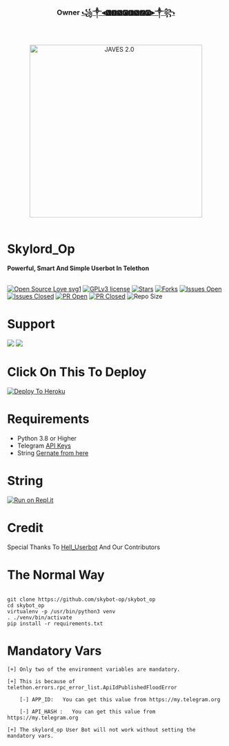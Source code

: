 <h3 align="center"><b>Owner <a href="https://telegram.dog/koi_nhi_apna">꧁༒⫷🆅🅸🅽🅲🅴🅽🆉🅾⫸༒꧂</a></b></h3>
<br>
<p align="center">
   <a href="http://gitHub.com/skylord-op/skylord_op"><img src="https://telegra.ph/file/eae33338a14f99a3f9ec1.mp4" alt="JAVES 2.0" width=400px></a>
   <br>
   <br>
</p>
<h1>Skylord_Op</h1>
<b>Powerful, Smart And Simple Userbot In Telethon</b>
<br>
<br>

[![Open Source Love svg1](https://badges.frapsoft.com/os/v1/open-source.png?v=103)]( http://gitHub.com/skylord-op/skylord_op)
[![GPLv3 license](https://img.shields.io/badge/License-GPLv3-blue.svg?&style=flat-square)]( http://gitHub.com/skylord-op/skylord_op#copyright--license)
[![Stars](https://img.shields.io/github/stars/skylord-op/skylord_op?&style=flat-square)]( http://gitHub.com/skylord-op/skylord_op/stargazers)
[![Forks](https://img.shields.io/github/forks/skylord-op/skylord_op?&style=flat-square)]( http://gitHub.com/skylord-op/skylord_op/network/members)
[![Issues Open](https://img.shields.io/github/issues/skylord-op/skylord_op?&style=flat-square)]( http://gitHub.com/skylord-op/skylord_op/issues)
[![Issues Closed](https://img.shields.io/github/issues-closed/skylord-op/skylord_op?&style=flat-square)]( http://gitHub.com/skylord-op/skylord_op/issues?q=is:closed)
[![PR Open](https://img.shields.io/github/issues-pr/skylord-op/skylord_op?&style=flat-square)]( http://gitHub.com/skylord-op/skylord_op/pulls)
[![PR Closed](https://img.shields.io/github/issues-pr-closed/skylord-op/skylord_op?&style=flat-square)]( http://gitHub.com/skylord-op/skylord_op/pulls?q=is:closed)
![Repo Size](https://img.shields.io/github/repo-size/skylord-op/skylord_op?style=flat-square)
<br>




# Support

<a href="https://t.me/skylord_userbot_channel"><img src="https://img.shields.io/badge/Join-Support%20Channel-red.svg?style=for-the-badge&logo=Telegram"></a>
<a href="https://t.me/skylord_help_chat"><img src="https://img.shields.io/badge/Join-Support%20Group-blue.svg?style=for-the-badge&logo=Telegram"></a>




# Click On This To Deploy

[![Deploy To Heroku](https://www.herokucdn.com/deploy/button.svg)](https://heroku.com/deploy?template=https://github.com/skylord-op/skylord_op)

# Requirements 
* Python 3.8 or Higher
* Telegram [API Keys](https://my.telegram.org/apps)
* String [Gernate from here](https://repl.it/@userbot2/skylordstringsession-1#main.py)


# String

[![Run on Repl.it](https://repl.it/badge/github/STARKGANG/friday)](https://repl.it/@userbot2/skylordstringsession-1#main.py)


# Credit
Special Thanks To [Hell_Userbot](https://telegram.dog/HellBot_Official) And Our Contributors



# The Normal Way
```

git clone https://github.com/skybot-op/skybot_op
cd skybot_op
virtualenv -p /usr/bin/python3 venv
. ./venv/bin/activate
pip install -r requirements.txt
```



# Mandatory Vars
```
[+] Only two of the environment variables are mandatory.

[+] This is because of telethon.errors.rpc_error_list.ApiIdPublishedFloodError

    [-] APP_ID:   You can get this value from https://my.telegram.org
    
    [-] API_HASH :   You can get this value from https://my.telegram.org
    
[+] The skylord_op User Bot will not work without setting the mandatory vars.
```















